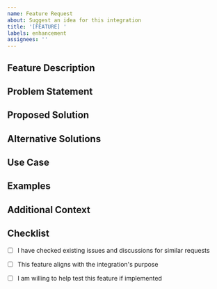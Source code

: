 ```yaml
---
name: Feature Request
about: Suggest an idea for this integration
title: '[FEATURE] '
labels: enhancement
assignees: ''
---
```


## Feature Description
<!-- A clear and concise description of the feature you'd like to see -->

## Problem Statement
<!-- Is your feature request related to a problem? Please describe. -->
<!-- e.g., "I'm always frustrated when..." -->

## Proposed Solution
<!-- Describe the solution you'd like -->

## Alternative Solutions
<!-- Describe any alternative solutions or features you've considered -->

## Use Case
<!-- Describe how this feature would be used and who would benefit from it -->

## Examples
<!-- If applicable, provide examples of how this feature works in other integrations or applications -->

## Additional Context
<!-- Add any other context, screenshots, or mockups about the feature request here -->

## Checklist
- [ ] I have checked existing issues and discussions for similar requests
- [ ] This feature aligns with the integration's purpose
- [ ] I am willing to help test this feature if implemented

